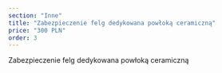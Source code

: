 ```yaml
---
section: "Inne"
title: "Zabezpieczenie felg dedykowana powłoką ceramiczną"
price: "300 PLN"
order: 3
---
```


Zabezpieczenie felg dedykowana powłoką ceramiczną